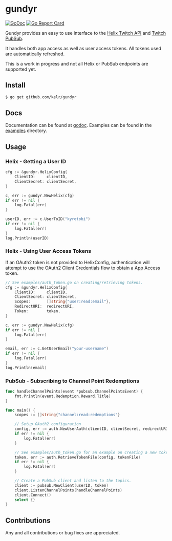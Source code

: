 # gundyr 

[![GoDoc](https://godoc.org/github.com/kelr/gundyr?status.png)](https://godoc.org/github.com/kelr/gundyr) [![Go Report Card](https://goreportcard.com/badge/github.com/kelr/gundyr)](https://goreportcard.com/report/github.com/kelr/gundyr)

Gundyr provides an easy to use interface to the [Helix Twitch API](https://dev.twitch.tv/docs/api/reference) and [Twitch PubSub](https://dev.twitch.tv/docs/pubsub).

It handles both app access as well as user access tokens. All tokens used are automatically refreshed.


This is a work in progress and not all Helix or PubSub endpoints are supported yet.

## Install

```bash
$ go get github.com/kelr/gundyr
```

## Docs

Documentation can be found at [godoc](https://godoc.org/github.com/kelr/gundyr). Examples can be found in the [examples](https://github.com/kelr/gundyr/tree/master/examples) directory.

## Usage
### Helix - Getting a User ID

```go
cfg := &gundyr.HelixConfig{
	ClientID:     clientID, 
	ClientSecret: clientSecret,
}

c, err := gundyr.NewHelix(cfg)
if err != nil {
	log.Fatal(err)
}

userID, err := c.UserToID("kyrotobi")
if err != nil {
	log.Fatal(err)
}
log.Println(userID)
```

### Helix - Using User Access Tokens

If an OAuth2 token is not provided to HelixConfig, authentication will attempt to use the OAuth2 Client Credentials flow to obtain a App Access token.

```go
// See examples/auth_token.go on creating/retrieving tokens.
cfg := &gundyr.HelixConfig{
	ClientID:     clientID,
	ClientSecret: clientSecret,
	Scopes:       []string{"user:read:email"},
	RedirectURI:  redirectURI,
	Token:        token,
}

c, err := gundyr.NewHelix(cfg)
if err != nil {
	log.Fatal(err)
}

email, err := c.GetUserEmail("your-username")
if err != nil {
	log.Fatal(err)
}
log.Println(email)
```

### PubSub - Subscribing to Channel Point Redemptions

```go
func handleChannelPoints(event *pubsub.ChannelPointsEvent) {
	fmt.Println(event.Redemption.Reward.Title)
}

func main() {
	scopes := []string{"channel:read:redemptions"}

	// Setup OAuth2 configuration
	config, err := auth.NewUserAuth(clientID, clientSecret, redirectURI, &scopes)
	if err != nil {
		log.Fatal(err)
	}

	// See examples/auth_token.go for an example on creating a new token.
	token, err := auth.RetrieveTokenFile(config, tokenFile)
	if err != nil {
		log.Fatal(err)
	}

	// Create a PubSub client and listen to the topics.
	client := pubsub.NewClient(userID, token)
	client.ListenChannelPoints(handleChannelPoints)
	client.Connect()
	select {}
}

```

## Contributions
Any and all contributions or bug fixes are appreciated.
